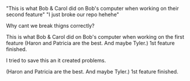 "This is what Bob & Carol did on Bob's computer when working on their second feature"
"I just broke our repo hehehe"


Why cant we break thigns correctly?


This is what Bob & Carol did on Bob's computer when working on the first feature
(Haron and Patricia are the best. And maybe Tyler.)
1st feature finished.

I tried to save this an it created problems.

(Haron and Patricia are the best. And maybe Tyler.)
1st feature finished.


